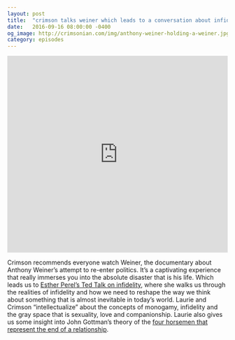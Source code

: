 ```yaml
---
layout: post
title:  "crimson talks weiner which leads to a conversation about infidelity"
date:   2016-09-16 08:00:00 -0400
og_image: http://crimsonian.com/img/anthony-weiner-holding-a-weiner.jpg
category: episodes
---
```

<iframe width="100%" height="450" scrolling="no" frameborder="no" src="https://w.soundcloud.com/player/?url=https%3A//api.soundcloud.com/tracks/283184432&amp;auto_play=false&amp;hide_related=false&amp;show_comments=true&amp;show_user=true&amp;show_reposts=false&amp;visual=true"></iframe>

Crimson recommends everyone watch Weiner, the documentary about Anthony Weiner’s attempt to re-enter politics. It’s a captivating experience that really immerses you into the absolute disaster that is his life. Which leads us to [Esther Perel’s Ted Talk on infidelity](http://www.ted.com/talks/esther_perel_rethinking_infidelity_a_talk_for_anyone_who_has_ever_loved?language=en), where she walks us through the realities of infidelity and how we need to reshape the way we think about something that is almost inevitable in today’s world. Laurie and Crimson “intellectualize” about the concepts of monogamy, infidelity and the gray space that is sexuality, love and companionship. Laurie also gives us some insight into John Gottman’s theory of the [four horsemen that represent the end of a relationship](https://www.gottman.com/blog/the-four-horsemen-the-antidotes/).
